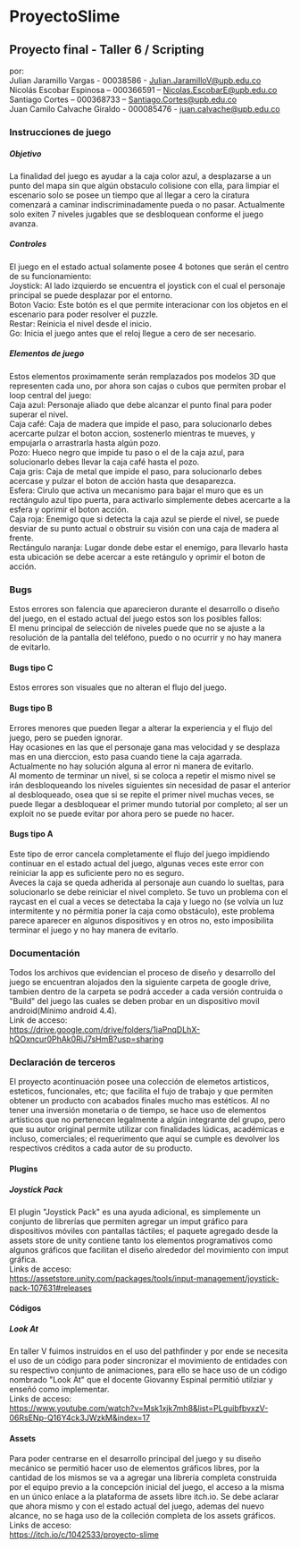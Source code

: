 # ProyectoSlime
## Proyecto final - Taller 6 / Scripting
por:
<br>Julian Jaramillo Vargas - 00038586 - Julian.JaramilloV@upb.edu.co
<br>Nicolás Escobar Espinosa – 000366591 – Nicolas.EscobarE@upb.edu.co
<br>Santiago Cortes – 000368733 – Santiago.Cortes@upb.edu.co
<br>Juan Camilo Calvache Giraldo - 000085476 - juan.calvache@upb.edu.co

### Instrucciones de juego
##### Objetivo
La finalidad del juego es ayudar a la caja color azul, a desplazarse a un punto del mapa sin que algún obstaculo colisione con ella, para limpiar el escenario solo se posee un tiempo que al llegar a cero la ciratura comenzará a caminar indiscriminadamente pueda o no pasar. Actualmente solo exiten 7 niveles jugables  que se desbloquean conforme el juego avanza.

##### Controles
El juego en el estado actual solamente posee 4 botones que serán el centro de su funcionamiento:
<br>Joystick: Al lado izquierdo se encuentra el joystick con el cual el personaje principal se puede desplazar por el entorno.
<br>Boton Vacio: Este botón es el que permite interacionar con los objetos en el escenario para poder resolver el puzzle.
<br>Restar: Reinicia el nivel desde el inicio.
<br>Go: Inicia el juego antes que el reloj llegue a cero de ser necesario.

##### Elementos de juego
Estos elementos proximamente serán remplazados pos modelos 3D que representen cada uno, por ahora son cajas o cubos que permiten probar el loop central del juego:
<br>Caja azul: Personaje aliado que debe alcanzar el punto final para poder superar el nivel.
<br>Caja café: Caja de madera que impide el paso, para solucionarlo debes acercarte pulzar el boton accion, sostenerlo mientras te mueves, y empujarla o arrastrarla hasta algún pozo.
<br>Pozo: Hueco negro que impide tu paso o el de la caja azul, para solucionarlo debes llevar la caja café hasta el pozo.
<br>Caja gris: Caja de metal que impide el paso, para solucionarlo debes acercase y pulzar el boton de acción hasta que desaparezca.
<br>Esfera: Cirulo que activa un mecanismo para bajar el muro que es un rectángulo azul tipo puerta, para activarlo simplemente debes acercarte a la esfera y oprimir el boton acción.
<br>Caja roja: Enemigo que si detecta la caja azul se pierde el nivel, se puede desviar de su punto actual o obstruir su visión con una caja de madera al frente.
<br>Rectángulo naranja: Lugar donde debe estar el enemigo, para llevarlo hasta esta ubicación se debe acercar a este retángulo y oprimir el boton de acción.

### Bugs
Estos errores son falencia que aparecieron durante el desarrollo o diseño del juego, en el estado actual del juego estos son los posibles fallos:
<br>El menu principal de selección de niveles puede que no se ajuste a la resolución de la pantalla del teléfono, puedo o no ocurrir y no hay manera de evitarlo.

#### Bugs tipo C
Estos errores son visuales que no alteran el flujo del juego.

#### Bugs tipo B
Errores menores que pueden llegar a alterar la experiencia y el flujo del juego, pero se pueden ignorar.
<br>Hay ocasiones en las que el personaje gana mas velocidad y se desplaza mas en una dierccion, esto pasa cuando tiene la caja agarrada. Actualmente no hay solución alguna al error ni manera de evitarlo.
<br>Al momento de terminar un nivel, si se coloca a repetir el mismo nivel se irán desbloqueando los niveles siguientes sin necesidad de pasar el anterior al desbloqueado, osea que si se repite el primer nivel muchas veces, se puede llegar a desbloquear el primer mundo tutorial por completo; al ser un exploit no se puede evitar por ahora pero se puede no hacer.

#### Bugs tipo A
Este tipo de error cancela completamente el flujo del juego impidiendo continuar en el estado actual del juego, algunas veces este error con reiniciar la app es suficiente pero no es seguro.
<br>Aveces la caja se queda adherida al personaje aun cuando lo sueltas, para solucionarlo se debe reiniciar el nivel completo.
<nr>Se tuvo un problema con el raycast en el cual a veces se detectaba la caja y luego no (se volvía un luz intermitente y no pérmitia poner la caja como obstáculo), este problema parece aparecer en algunos dispositivos y en otros no, esto imposibilita terminar el juego y no hay manera de evitarlo.

### Documentación
Todos los archivos que evidencian el proceso de diseño y desarrollo del juego se encuentran alojados den la siguiente carpeta de google drive, tambien dentro de la carpeta se podrá acceder a cada versión contruida o "Build" del juego las cuales se deben probar en un dispositivo movil android(Mínimo android 4.4).
<br>Link de acceso:
<br>https://drive.google.com/drive/folders/1iaPnqDLhX-hQOxncur0PhAk0RiJ7sHmB?usp=sharing


### Declaración de terceros
El proyecto acontinuación posee una colección de elemetos artisticos, esteticos, funcionales, etc; que facilita el fujo de trabajo y que permiten obtener un producto con acabados finales mucho mas estéticos. Al no tener una inversión monetaria o de tiempo, se hace uso de elementos artísticos que no pertenecen legalmente a algún integrante del grupo, pero que su autor original permite utilizar con finalidades lúdicas, académicas e incluso, comerciales; el requerimento que aquí se cumple es devolver los respectivos créditos a cada autor de su producto.

#### Plugins
##### Joystick Pack
El plugin "Joystick Pack" es una ayuda adicional, es simplemente un conjunto de librerías que permiten agregar un imput gráfico para dispositivos móviles con pantallas táctiles; el paquete agregado desde la assets store de unity contiene tanto los elementos programativos como algunos gráficos que facilitan el diseño alrededor del movimiento con imput gráfica.
<br>Links de acceso:
<br>https://assetstore.unity.com/packages/tools/input-management/joystick-pack-107631#releases

#### Códigos
##### Look At
En taller V fuimos instruidos en el uso del pathfinder y por ende se necesita el uso de un código para poder sincronizar el movimiento de entidades con su respectivo conjunto de animaciones, para ello se hace uso de un código nombrado "Look At" que el docente Giovanny Espinal permitió utilziar y enseñó como implementar.
<br>Links de acceso:
<br>https://www.youtube.com/watch?v=Msk1xjk7mh8&list=PLguibfbvxzV-06RsENp-Q16Y4ck3JWzkM&index=17

#### Assets
Para poder centrarse en el desarrollo principal del juego y su diseño mecánico se permitió hacer uso de elementos gráficos libres, por la cantidad de los mismos se va a agregar una librería completa construida por el equipo previo a la concepción inicial del juego, el acceso a la misma en un único enlace a la plataforma de assets libre itch.io. Se debe aclarar que ahora mismo y con el estado actual del juego, ademas del nuevo alcance, no se haga uso de la colleción completa de los assets gráficos.
<br>Links de acceso:
<br>https://itch.io/c/1042533/proyecto-slime
